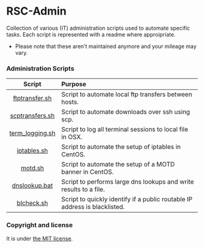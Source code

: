 # RSC-Admin

Collection of various (IT) administration scripts used to automate specific tasks.  Each script is represented with a readme where approipriate.  

* Please note that these aren't maintained anymore and your mileage may vary.

### Administration Scripts

| Script  |  Purpose |
|:-----------:|:--------|
| [ftptransfer.sh](https://github.com/ashbyca/rsc-admin/blob/master/ftptransfer.sh)     | Script to automate local ftp transfers between hosts. |
| [scptransfers.sh](https://github.com/ashbyca/rsc-admin/blob/master/scptransfers.sh)    | Script to automate downloads over ssh using scp.|
| [term_logging.sh](https://ashby.keybase.pub/Blog/Scripts/terminal_logging.sh)    | Script to log all terminal sessions to local file in OSX.  |
| [iptables.sh](https://ashby.keybase.pub/Blog/Scripts/iptables.sh) | Script to automate the setup of iptables in CentOS. |
| [motd.sh](https://ashby.keybase.pub/Blog/Scripts/motd.sh) | Script to automate the setup of a MOTD banner in CentOS. |
| [dnslookup.bat](https://github.com/ashbyca/rsc-admin/blob/master/dnslookup.bat)     | Script to performs large dns lookups and write results to a file. |
| [blcheck.sh](https://github.com/ashbyca/rsc-admin/blob/master/blcheck.sh)     | Script to quickly identify if a public routable IP address is blacklisted. |


### Copyright and license

It is under [the MIT license](/LICENSE).
